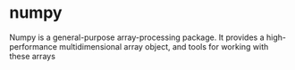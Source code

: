 # numpy
 Numpy is a general-purpose array-processing package. It provides a high-performance multidimensional array object, and tools for working with these arrays
